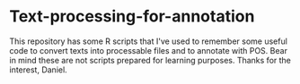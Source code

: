 # Text-processing-for-annotation
This repository has some R scripts that I've used to remember some useful code to convert texts into processable files and to annotate with POS. Bear in mind these are not scripts prepared for learning purposes.
Thanks for the interest,
Daniel.
